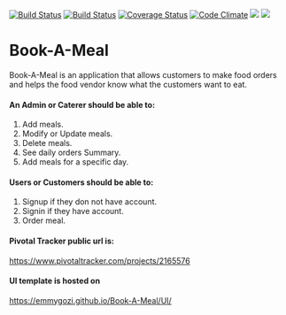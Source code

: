 [![Build Status](https://travis-ci.org/emmygozi/book-a-meal.svg?branch=ft-coverage-test-157163769)](https://travis-ci.org/emmygozi/book-a-meal)
[![Build Status](https://travis-ci.org/emmygozi/book-a-meal.svg?branch=ft-coverage-test-157163769)](https://travis-ci.org/emmygozi/)
[![Coverage Status](https://coveralls.io/repos/github/emmygozi/book-a-meal/badge.svg?branch=ft-coverage-test-157163769)](https://coveralls.io/github/emmygozi/book-a-meal?branch=ft-coverage-test-157163769)
[![Code Climate](https://codeclimate.com/github/codeclimate/codeclimate/badges/gpa.svg)](https://codeclimate.com/github/emmygozi/book-a-meal)
<a href="https://codeclimate.com/github/codeclimate/codeclimate/maintainability"><img src="https://api.codeclimate.com/v1/badges/a99a88d28ad37a79dbf6/maintainability" /></a> <a href="https://codeclimate.com/github/codeclimate/codeclimate/test_coverage"><img src="https://api.codeclimate.com/v1/badges/a99a88d28ad37a79dbf6/test_coverage" /></a>
# Book-A-Meal
Book-A-Meal is an application that allows customers to make food orders and helps the food vendor know what the customers want to eat.

#### An Admin or Caterer should be able to:
1. Add meals.
2. Modify or Update meals.
3. Delete meals.
4. See daily orders Summary.
5. Add meals for a specific day.

#### Users or Customers should be able to:
1. Signup if they don not have account.
2. Signin if they have account.
3. Order meal.

#### Pivotal Tracker public url is:
 https://www.pivotaltracker.com/projects/2165576

#### UI template is hosted on
https://emmygozi.github.io/Book-A-Meal/UI/
